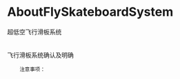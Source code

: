 # AboutFlySkateboardSystem
超低空飞行滑板系统


　      
        飞行滑板系统确认及明确
        
        
        注意事项：
  
  
  
  
  
  
